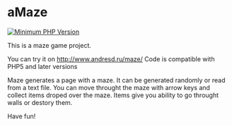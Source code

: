 # aMaze
[![Minimum PHP Version](https://img.shields.io/badge/php-%3E%3D%205.3-8892BF.svg)](https://php.net/)

This is a maze game project.

You can try it on http://www.andresd.ru/maze/
Code is compatible with PHP5 and later versions

Maze generates a page with a maze.
It can be generated randomly or read from a text file.
You can move throught the maze with arrow keys and collect items droped over the maze. Items give you ability to go throught walls or destory them.

Have fun!
